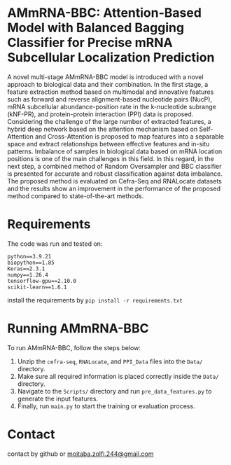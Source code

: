 # AMmRNA-BBC: Attention-Based Model with Balanced Bagging Classifier for Precise mRNA Subcellular Localization Prediction
A novel multi-stage AMmRNA-BBC model is introduced with a novel approach to biological data and their combination. In the first stage, a feature extraction method based on multimodal and innovative features such as forward and reverse alignment-based nucleotide pairs (NucP), mRNA subcellular abundance-position rate in the k-nucleotide subrange (kNF-PR), and protein-protein interaction (PPI) data is proposed. Considering the challenge of the large number of extracted features, a hybrid deep network based on the attention mechanism based on Self-Attention and Cross-Attention is proposed to map features into a separable space and extract relationships between effective features and in-situ patterns. Imbalance of samples in biological data based on mRNA location positions is one of the main challenges in this field. In this regard, in the next step, a combined method of Random Oversampler and BBC classifier is presented for accurate and robust classification against data imbalance. The proposed method is evaluated on Cefra-Seq and RNALocate datasets and the results show an improvement in the performance of the proposed method compared to state-of-the-art methods.

# Requirements
The code was run and tested on:
```
python==3.9.21
biopython==1.85
Keras==2.3.1
numpy==1.26.4
tensorflow-gpu==2.10.0
scikit-learn==1.6.1
```
install the requirements by `pip install -r requirements.txt`

# Running AMmRNA-BBC
To run AMmRNA-BBC, follow the steps below:

1. Unzip the `cefra-seq`, `RNALocate`, and `PPI_Data` files into the `Data/` directory.
2. Make sure all required information is placed correctly inside the `Data/` directory.
3. Navigate to the `Scripts/` directory and run `pre_data_features.py` to generate the input features.
4. Finally, run `main.py` to start the training or evaluation process.

# Contact
contact by github or mojtaba.zolfi.244@gmail.com
